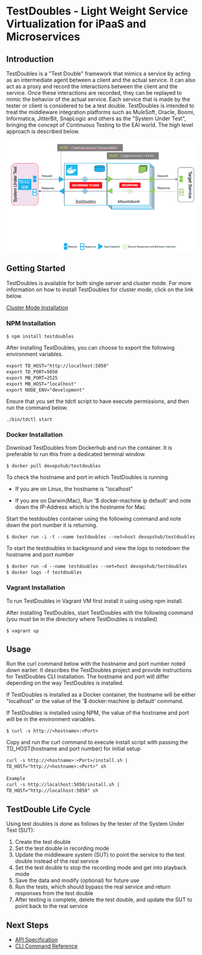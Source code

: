 # TestDoubles - Light Weight Service Virtualization for iPaaS and Microservices #

## Introduction ##

TestDoubles is a "Test Double" framework that mimics a service by acting as an intermediate agent between a client and the actual service. It can also act as a proxy and record the interactions between the client and the service. Once these interactions are recorded, they can be replayed to mimic the behavior of the actual service. Each service that is made by the tester or client is considered to be a test double. TestDoubles is intended to treat the middleware integration platforms such as MuleSoft, Oracle, Boomi, Informatica, JitterBit, SnapLogic and others as the "System Under Test", bringing the concept of Continuous Testing to the EAI world. The high level approach is described below.

![Test Double Architecture.png](images/0-testdoubles.png)

## Getting Started ##

TestDoubles is available for both single server and cluster mode. For more information on how to install TestDoubles for cluster mode, click on the link below.

[Cluster Mode Installation](cluster_mode.md)

### NPM Installation

```
$ npm install testdoubles 
```
After installing TestDoubles, you can choose to export the following environment variables.

```
export TD_HOST="http://localhost:5050"
export TD_PORT=5050
export MB_PORT=2525
export MB_HOST="localhost"
export NODE_ENV="development"
```

Ensure that you set the tdctl script to have execute permissions, and then run the command below.

```
./bin/tdctl start
```

### Docker Installation

Download TestDoubles from Dockerhub and run the container. It is preferable to run this from a dedicated terminal window.
```
$ docker pull devopshub/testdoubles
```
To check the hostname and port in which TestDoubles is running

* If you are on Linux, the hostname is "localhost"
  
* If you are on Darwin(Mac), Run '$ docker-machine ip default' and note down the IP-Address which is the hostname for Mac

Start the testdoubles container using the following command and note down the port number it is returning. 
```
$ docker run -i -t --name testdoubles --net=host devopshub/testdoubles
```

To start the testdoubles in background and view the logs to notedown the hostname and port number
```
$ docker run -d --name testdoubles --net=host devopshub/testdoubles
$ docker logs -f testdoubles
```

### Vagrant Installation

To run TestDoubles in Vagrant VM first install it using using npm install.

After installing TestDoubles, start TestDoubles with the following command (you must be in the directory where TestDoubles is installed) 

```
$ vagrant up
```

## Usage

Run the curl command below with the hostname and port number noted down earlier. It describes the TestDoubles project and provide instructions for TestDoubles CLI installation. The hostname and port will differ depending on the way TestDoubles is installed. 

If TestDoubles is installed as a Docker container, the hostname will be either "localhost" or the value of the '$ docker-machine ip default' command. 

If TestDoubles is installed using NPM, the value of the hostname and port will be in the environment variables.


```
$ curl -s http://<hostname>:<Port>
```
Copy and run the curl command to execute install script with passing the TD_HOST(hostname and port number) for initial setup
```
curl -s http://<hostname>:<Port>/install.sh | TD_HOST="http://<hostname>:<Port>" sh

Example
curl -s http://localhost:5050/install.sh | TD_HOST="http://localhost:5050" sh
```

## TestDouble Life Cycle 
Using test doubles is done as follows by the tester of the System Under Test (SUT):

1. Create the test double
2. Set the test double in recording mode
3. Update the middleware system (SUT) to point the service to the test double instead of the real service
4. Set the test double to stop the recording mode and get into playback mode
5. Save the data and modify (optional) for future use
6. Run the tests, which should bypass the real service and return responses from the test double
7. After testing is complete, delete the test double, and update the SUT to point back to the real service

## Next Steps

* [API Specification](API.md)
* [CLI Command Reference](CLI.md)

